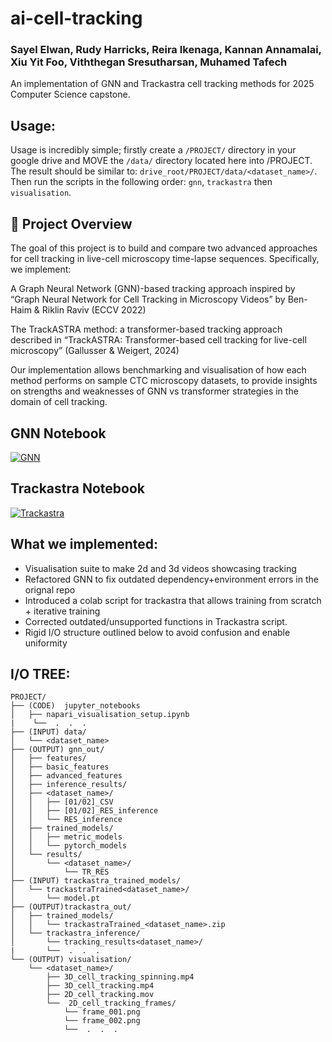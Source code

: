 ﻿# ai-cell-tracking
### Sayel Elwan, Rudy Harricks, Reira Ikenaga, Kannan Annamalai, Xiu Yit Foo, Viththegan Sresutharsan, Muhamed Tafech
An implementation of GNN and Trackastra cell tracking methods for 2025 Computer Science capstone.

## Usage:
Usage is incredibly simple; firstly create a `/PROJECT/` directory in your google drive and MOVE the `/data/` directory located here into /PROJECT.  The result should be similar to: `drive_root/PROJECT/data/<dataset_name>/`. Then run the scripts in the following order: `gnn`, `trackastra` then `visualisation`. 
 
## 🚀 Project Overview

The goal of this project is to build and compare two advanced approaches for cell tracking in live-cell microscopy time-lapse sequences. Specifically, we implement:

A Graph Neural Network (GNN)-based tracking approach inspired by “Graph Neural Network for Cell Tracking in Microscopy Videos” by Ben-Haim & Riklin Raviv (ECCV 2022) 

The TrackASTRA method: a transformer-based tracking approach described in “TrackASTRA: Transformer-based cell tracking for live-cell microscopy” (Gallusser & Weigert, 2024) 

Our implementation allows benchmarking and visualisation of how each method performs on sample CTC microscopy datasets, to provide insights on strengths and weaknesses of GNN vs transformer strategies in the domain of cell tracking.
## GNN Notebook
[![GNN](https://colab.research.google.com/assets/colab-badge.svg)]([https://colab.research.google.com/github/talbenha/cell-tracker-gnn/blob/main/notebooks/training_example.ipynb](https://drive.google.com/file/d/1X0BeWqo68DpoPh6-pP532FjTMQta_Gtr/view?usp=sharing))
## Trackastra Notebook
[![Trackastra](https://colab.research.google.com/assets/colab-badge.svg)]([[https://colab.research.google.com/github/talbenha/cell-tracker-gnn/blob/main/notebooks/training_example.ipynb](https://drive.google.com/file/d/1X0BeWqo68DpoPh6-pP532FjTMQta_Gtr/view?usp=sharing)](https://colab.research.google.com/drive/115Yz6dYFUGT6xxAVrodz3qov7FOoe-vX?usp=sharing))

## What we implemented:
- Visualisation suite to make 2d and 3d videos showcasing tracking
- Refactored GNN to fix outdated dependency+environment errors in the orignal repo
- Introduced a colab script for trackastra that allows training from scratch + iterative training
- Corrected outdated/unsupported functions in Trackastra script.
- Rigid I/O structure outlined below to avoid confusion and enable uniformity

## I/O TREE:
``` 
PROJECT/
├── (CODE)  jupyter_notebooks
│   ├── napari_visualisation_setup.ipynb
|    └──  .  .  .
├── (INPUT) data/
│   └── <dataset_name>
├── (OUTPUT) gnn_out/
│   ├── features/
│   ├── basic_features
│   ├── advanced_features
│   ├── inference_results/
│   ├── <dataset_name>/
│   │   ├── [01/02]_CSV
│   │   ├── [01/02]_RES_inference
│   │   └── RES_inference
│   ├── trained_models/
│   │   ├── metric_models
│   │   └── pytorch_models
│   └── results/
│       └── <dataset_name>/
│           └── TR_RES
├── (INPUT) trackastra_trained_models/
│   └── trackastraTrained<dataset_name>/
│       └── model.pt
├── (OUTPUT)trackastra_out/
│   ├── trained_models/
│   │   └── trackastraTrained_<dataset_name>.zip
│   └── trackastra_inference/
│       └── tracking_results<dataset_name>/
|       └──  .  .  .
└── (OUTPUT) visualisation/
    └── <dataset_name>/
        ├── 3D_cell_tracking_spinning.mp4
        ├── 3D_cell_tracking.mp4
        ├── 2D_cell_tracking.mov
        └──  2D_cell_tracking_frames/
            └── frame_001.png
            └── frame_002.png
            └──  .  .  .
```
